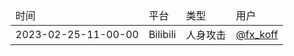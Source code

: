 <table>
<thead><tr><td>时间</td><td>平台</td><td>类型</td><td>用户</td>
<tbody>
<tr><td>2023-02-25-11-00-00</td><td>Bilibili</td><td>人身攻击</td><td><a href="https://space.bilibili.com/549077546">@fx_koff</a></td>
</tbody>
